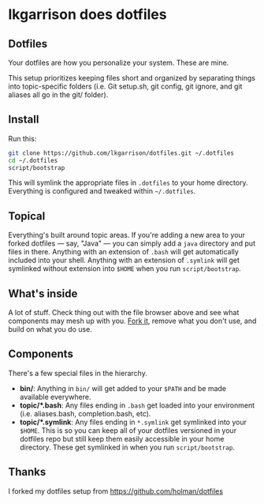# lkgarrison does dotfiles

## Dotfiles

Your dotfiles are how you personalize your system. These are mine.

This setup prioritizes keeping files short and organized by separating things into topic-specific folders (i.e. Git setup.sh, git config, git ignore, and git aliases all go in the git/ folder).

## Install

Run this:

```sh
git clone https://github.com/lkgarrison/dotfiles.git ~/.dotfiles
cd ~/.dotfiles
script/bootstrap
```

This will symlink the appropriate files in `.dotfiles` to your home directory.
Everything is configured and tweaked within `~/.dotfiles`.

## Topical

Everything's built around topic areas. If you're adding a new area to your
forked dotfiles — say, "Java" — you can simply add a `java` directory and put
files in there. Anything with an extension of `.bash` will get automatically
included into your shell. Anything with an extension of `.symlink` will get
symlinked without extension into `$HOME` when you run `script/bootstrap`.

## What's inside

A lot of stuff. Check thing out with the file browser above and see what
components may mesh up with you.
[Fork it](https://github.com/lkgarrison/dotfiles/fork), remove what you don't
use, and build on what you do use.

## Components

There's a few special files in the hierarchy.

- **bin/**: Anything in `bin/` will get added to your `$PATH` and be made
  available everywhere.
- **topic/\*.bash**: Any files ending in `.bash` get loaded into your
  environment (i.e. aliases.bash, completion.bash, etc).
- **topic/\*.symlink**: Any files ending in `*.symlink` get symlinked into
  your `$HOME`. This is so you can keep all of your dotfiles versioned in
  your dotfiles repo but still keep them easily accessible in your home
  directory. These get symlinked in when you run `script/bootstrap`.

## Thanks

I forked my dotfiles setup from https://github.com/holman/dotfiles
